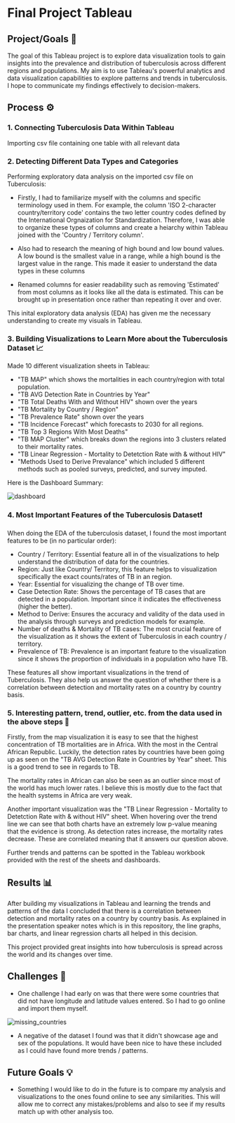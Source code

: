 # Final Project Tableau

## Project/Goals 🎯
The goal of this Tableau project is to explore data visualization tools to gain insights into the prevalence and distribution of tuberculosis across different regions and populations. My aim is to use Tableau's powerful analytics and data visualization capabilities to explore patterns and trends in tuberculosis. I hope to communicate my findings effectively to decision-makers.

## Process ⚙️

### 1. Connecting Tuberculosis Data Within Tableau
Importing csv file containing one table with all relevant data 

### 2. Detecting Different Data Types and Categories
Performing exploratory data analysis on the imported csv file on Tuberculosis:

- Firstly, I had to familiarize myself with the columns and specific terminology used in them. For example, the column 'ISO 2-character country/territory code' contains the two letter country codes defined by the International Orgnaization for Standardization. Therefore, I was able to organize these types of columns and create a heiarchy within Tableau joined with the 'Country / Territory column'. 

- Also had to research the meaning of high bound and low bound values. A low bound is the 
smallest value in a range, while a high bound is the largest value in the range. This made it easier to understand the data types in these columns

- Renamed columns for easier readability such as removing 'Estimated' from most columns as it looks like all the data is estimated. This can be brought up in presentation once rather than repeating it over and over.    

This inital exploratory data analysis (EDA) has given me the necessary understanding to create my visuals in Tableau. 

### 3. Building Visualizations to Learn More about the Tuberculosis Dataset 📈
Made 10 different visualization sheets in Tableau:

- "TB MAP" which shows the mortalities in each country/region with total population. 
- "TB AVG Detection Rate in Countries by Year"
- "TB Total Deaths With and Without HIV" shown over the years
- "TB Mortality by Country / Region"
- "TB Prevalence Rate" shown over the years
- "TB Incidence Forecast" which forecasts to 2030 for all regions.
- "TB Top 3 Regions With Most Deaths"
- "TB MAP Cluster" which breaks down the regions into 3 clusters related to their mortality rates. 
- "TB Linear Regression - Mortality to Detetction Rate with & without HIV"
- "Methods Used to Derive Prevalance" which included 5 different methods such as pooled surveys, predicted, and survey imputed. 

Here is the Dashboard Summary:

![dashboard](./images/dashboard.png)

### 4. Most Important Features of the Tuberculosis Dataset❗
When doing the EDA of the tuberculosis dataset, I found the most important features to be (in no particular order):

- Country / Territory: Essential feature all in of the visualizations to help understand the distribution of data for the countries.
- Region: Just like Country/ Territory, this feature helps to visualization specifically the exact counts/rates of TB in an region.
- Year: Essential for visualizing the change of TB over time.
- Case Detection Rate: Shows the percentage of TB cases that are detected in a population. Important since it indicates the effectiveness (higher the better).
- Method to Derive: Ensures the accuracy and validity of the data used in the analysis through surveys and prediction models for example.
- Number of deaths & Mortality of TB cases: The most crucial feature of the visualization as it shows the extent of Tuberculosis in each country / territory.
- Prevalence of TB: Prevalence is an important feature to the visualization since it shows the proportion of individuals in a population who have TB.

These features all show important visualizations in the trend of Tuberculosis. They also help us answer the question of whether there is a correlation between detection and mortality rates on a country by country basis. 

### 5. Interesting pattern, trend, outlier, etc. from the data used in the above steps 🧩
Firstly, from the map visualization it is easy to see that the highest concentration of TB mortalities are in Africa. With the most in the Central African Republic. Luckily, the detection rates by countries have been going up as seen on the "TB AVG Detection Rate in Countries by Year" sheet. This is a good trend to see in regards to TB.

The mortality rates in African can also be seen as an outlier since most of the world has much lower rates. I believe this is mostly due to the fact that the health systems in Africa are very weak. 

Another important visualization was the "TB Linear Regression - Mortality to Detetction Rate with & without HIV" sheet. When hovering over the trend line we can see that both charts have an extremely low p-value meaning that the evidence is strong. As detection rates increase, the mortality rates decrease. These are correlated meaning that it answers our question above. 

Further trends and patterns can be spotted in the Tableau workbook provided with the rest of the sheets and dashboards.

## Results 📊
After building my visualizations in Tableau and learning the trends and patterns of the data I concluded that there is a correlation between detection and mortality rates on a country by country basis. As explained in the presentation speaker notes which is in this repository, the line graphs, bar charts, and linear regression charts all helped in this decision. 

This project provided great insights into how tuberculosis is spread across the world and its changes over time.

## Challenges 🚧
- One challenge I had early on was that there were some countries that did not have longitude and latitude values entered. So I had to go online and import them myself.

![missing_countries](./images/missing_countries.png)

- A negative of the dataset I found was that it didn't showcase age and sex of the populations. It would have been nice to have these included as I could have found more trends / patterns. 

## Future Goals 💡
- Something I would like to do in the future is to compare my analysis and visualizations to the ones found online to see any similarities. This will allow me to correct any mistakes/problems and also to see if my results match up with other analysis too. 
